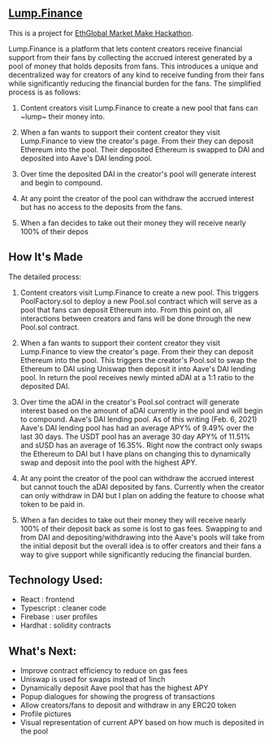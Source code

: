 ## [Lump.Finance](https://lump.finance)

This is a project for [EthGlobal Market Make Hackathon](https://marketmake.ethglobal.co/).

Lump.Finance is a platform that lets content creators receive financial support from their fans by collecting the accrued interest generated by a pool of money that holds deposits from fans. This introduces a unique and decentralized way for creators of any kind to receive funding from their fans while significantly reducing the financial burden for the fans. The simplified process is as follows:

1. Content creators visit Lump.Finance to create a new pool that fans can ~lump~ their money into.

2. When a fan wants to support their content creator they visit Lump.Finance to view the creator's page. From their they can deposit Ethereum into the pool. Their deposited Ethereum is swapped to DAI and deposited into Aave's DAI lending pool.

3. Over time the deposited DAI in the creator's pool will generate interest and begin to compound.

4. At any point the creator of the pool can withdraw the accrued interest but has no access to the deposits from the fans.

5. When a fan decides to take out their money they will receive nearly 100% of their depos



## How It's Made
The detailed process:

1. Content creators visit Lump.Finance to create a new pool. This triggers PoolFactory.sol to deploy a new Pool.sol contract which will serve as a pool that fans can deposit Ethereum into. From this point on, all interactions between creators and fans will be done through the new Pool.sol contract.

2. When a fan wants to support their content creator they visit Lump.Finance to view the creator's page. From their they can deposit Ethereum into the pool. This triggers the creator's Pool.sol to swap the Ethereum to DAI using Uniswap then deposit it into Aave's DAI lending pool. In return the pool receives newly minted aDAI at a 1:1 ratio to the deposited DAI.

3. Over time the aDAI in the creator's Pool.sol contract will generate interest based on the amount of aDAI currently in the pool and will begin to compound. Aave's DAI lending pool. As of this writing (Feb. 6, 2021) Aave's DAI lending pool has had an average APY% of 9.49% over the last 30 days. The USDT pool has an average 30 day APY% of 11.51% and sUSD has an average of 16.35%. Right now the contract only swaps the Ethereum to DAI but I have plans on changing this to dynamically swap and deposit into the pool with the highest APY. 

4. At any point the creator of the pool can withdraw the accrued interest but cannot touch the aDAI deposited by fans. Currently when the creator can only withdraw in DAI but I plan on adding the feature to choose what token to be paid in.

5. When a fan decides to take out their money they will receive nearly 100% of their deposit back as some is lost to gas fees. Swapping to and from DAI and depositing/withdrawing into the Aave's pools will take from the initial deposit but the overall idea is to offer creators and their fans a way to give support while significantly reducing the financial burden.


## Technology Used:
 - React : frontend
 - Typescript : cleaner code
 - Firebase : user profiles
 - Hardhat : solidity contracts 

 
## What's Next:
 - Improve contract efficiency to reduce on gas fees
 - Uniswap is used for swaps instead of 1inch
 - Dynamically deposit Aave pool that has the highest APY
 - Popup dialogues for showing the progress of transactions
 - Allow creators/fans to deposit and withdraw in any ERC20 token
 - Profile pictures
 - Visual representation of current APY based on how much is deposited in the pool
